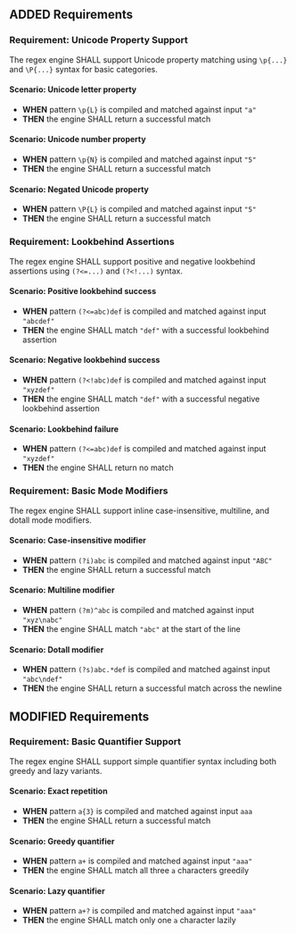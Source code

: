 ## ADDED Requirements
### Requirement: Unicode Property Support
The regex engine SHALL support Unicode property matching using `\p{...}` and `\P{...}` syntax for basic categories.

#### Scenario: Unicode letter property
- **WHEN** pattern `\p{L}` is compiled and matched against input `"a"`
- **THEN** the engine SHALL return a successful match

#### Scenario: Unicode number property
- **WHEN** pattern `\p{N}` is compiled and matched against input `"5"`
- **THEN** the engine SHALL return a successful match

#### Scenario: Negated Unicode property
- **WHEN** pattern `\P{L}` is compiled and matched against input `"5"`
- **THEN** the engine SHALL return a successful match

### Requirement: Lookbehind Assertions
The regex engine SHALL support positive and negative lookbehind assertions using `(?<=...)` and `(?<!...)` syntax.

#### Scenario: Positive lookbehind success
- **WHEN** pattern `(?<=abc)def` is compiled and matched against input `"abcdef"`
- **THEN** the engine SHALL match `"def"` with a successful lookbehind assertion

#### Scenario: Negative lookbehind success
- **WHEN** pattern `(?<!abc)def` is compiled and matched against input `"xyzdef"`
- **THEN** the engine SHALL match `"def"` with a successful negative lookbehind assertion

#### Scenario: Lookbehind failure
- **WHEN** pattern `(?<=abc)def` is compiled and matched against input `"xyzdef"`
- **THEN** the engine SHALL return no match

### Requirement: Basic Mode Modifiers
The regex engine SHALL support inline case-insensitive, multiline, and dotall mode modifiers.

#### Scenario: Case-insensitive modifier
- **WHEN** pattern `(?i)abc` is compiled and matched against input `"ABC"`
- **THEN** the engine SHALL return a successful match

#### Scenario: Multiline modifier
- **WHEN** pattern `(?m)^abc` is compiled and matched against input `"xyz\nabc"`
- **THEN** the engine SHALL match `"abc"` at the start of the line

#### Scenario: Dotall modifier
- **WHEN** pattern `(?s)abc.*def` is compiled and matched against input `"abc\ndef"`
- **THEN** the engine SHALL return a successful match across the newline

## MODIFIED Requirements
### Requirement: Basic Quantifier Support
The regex engine SHALL support simple quantifier syntax including both greedy and lazy variants.

#### Scenario: Exact repetition
- **WHEN** pattern `a{3}` is compiled and matched against input `aaa`
- **THEN** the engine SHALL return a successful match

#### Scenario: Greedy quantifier
- **WHEN** pattern `a+` is compiled and matched against input `"aaa"`
- **THEN** the engine SHALL match all three `a` characters greedily

#### Scenario: Lazy quantifier
- **WHEN** pattern `a+?` is compiled and matched against input `"aaa"`
- **THEN** the engine SHALL match only one `a` character lazily